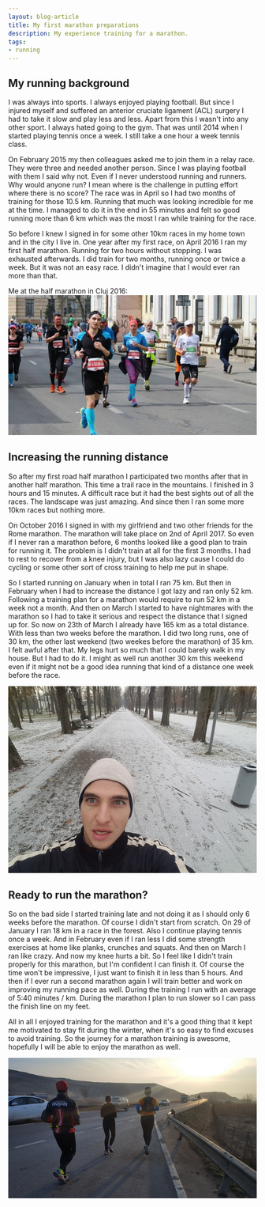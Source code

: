 ```yaml
---
layout: blog-article
title: My first marathon preparations
description: My experience training for a marathon.
tags:
- running
---
```




## My running background
I was always into sports. I always enjoyed playing football. But since I injured myself and suffered an anterior cruciate ligament (ACL) surgery I had to take it slow and play less and less. Apart from this I wasn't into any other sport. I always hated going to the gym. That was until 2014 when I started playing tennis once a week. I still take a one hour a week tennis class.

On February 2015 my then colleagues asked me to join them in a relay race. They were three and needed another person. Since I was playing football with them I said why not. Even if I never understood running and runners. Why would anyone run? I mean where is the challenge in putting effort where there is no score? The race was in April so I had two months of training for those 10.5 km. Running that much was looking incredible for me at the time. I managed to do it in the end in 55 minutes and felt so good running more than 6 km which was the most I ran while training for the race.

So before I knew I signed in for some other 10km races in my home town and in the city I live in. One year after my first race, on April 2016 I ran my first half marathon. Running for two hours without stopping. I was exhausted afterwards. I did train for two months, running once or twice a week. But it was not an easy race. I didn't imagine that I would ever ran more than that.

Me at the half marathon in Cluj 2016:
![running](/assets/2017-marathon-preparation0.jpg)

## Increasing the running distance
So after my first road half marathon I participated two months after that in another half marathon. This time a trail race in the mountains. I finished in 3 hours and 15 minutes. A difficult race but it had the best sights out of all the races. The landscape was just amazing. And since then I ran some more 10km races but nothing more.

On October 2016 I signed in with my girlfriend and two other friends for the Rome marathon. The marathon will take place on 2nd of April 2017. So even if I never ran a marathon before, 6 months looked like a good plan to train for running it. The problem is I didn't train at all for the first 3 months. I had to rest to recover from a knee injury, but I was also lazy cause I could do cycling or some other sort of cross training to help me put in shape.

So I started running on January when in total I ran 75 km. But then in February when I had to increase the distance I got lazy and ran only 52 km. Following a training plan for a marathon would require to run 52 km in a week not a month. And then on March I started to have nightmares with the marathon so I had to take it serious and respect the distance that I signed up for. So now on 23th of March I already have 165 km as a total distance. With less than two weeks before the marathon. I did two long runs, one of 30 km, the other last weekend (two weekes before the marathon) of 35 km. I felt awful after that. My legs hurt so much that I could barely walk in my house. But I had to do it. I might as well run another 30 km this weekend even if it might not be a good idea running that kind of a distance one week before the race.

![running](/assets/2017-marathon-preparation1.jpg)

## Ready to run the marathon?
So on the bad side I started training late and not doing it as I should only 6 weeks before the marathon. Of course I didn't start from scratch. On 29 of January I ran 18 km in a race in the forest. Also I continue playing tennis once a week. And in February even if I ran less I did some strength exercises at home like planks, crunches and squats. And then on March I ran like crazy. And now my knee hurts a bit. So I feel like I didn't train properly for this marathon, but I'm confident I can finish it. Of course the time won't be impressive, I just want to finish it in less than 5 hours. And then if I ever run a second marathon again I will train better and work on improving my running pace as well. During the training I run with an average of 5:40 minutes / km. During the marathon I plan to run slower so I can pass the finish line on my feet.

All in all I enjoyed training for the marathon and it's a good thing that it kept me motivated to stay fit during the winter, when it's so easy to find excuses to avoid training. So the journey for a marathon training is awesome, hopefully I will be able to enjoy the marathon as well.

![running](/assets/2017-marathon-preparation2.jpg)